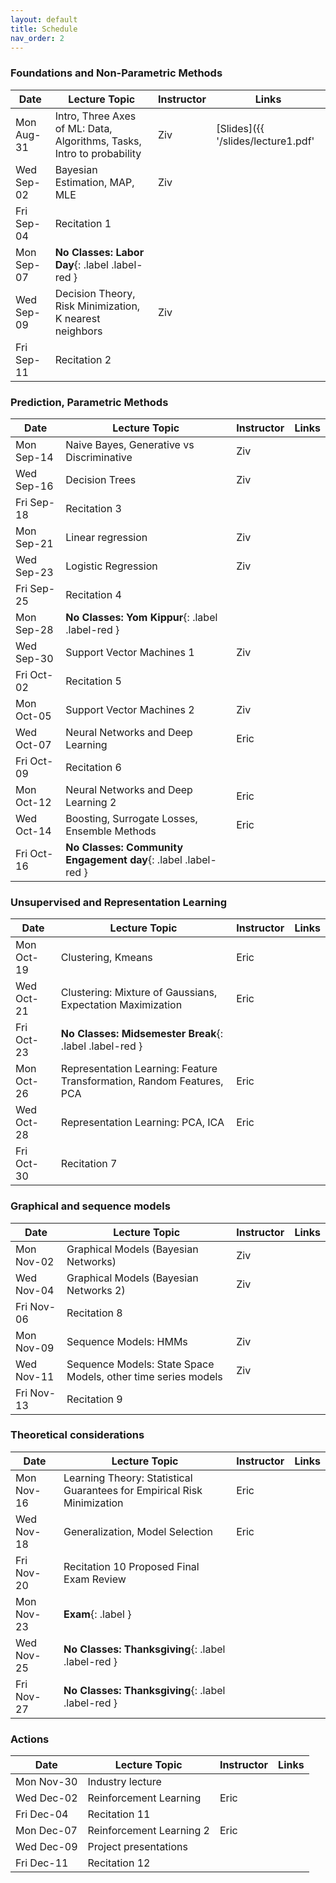 ```yaml
---
layout: default
title: Schedule
nav_order: 2
---
```


### Foundations and Non-Parametric Methods

|Date|Lecture Topic|Instructor|Links|
|----|-------------|----------|-----|
|Mon Aug-31|Intro, Three Axes of ML: Data, Algorithms, Tasks, Intro to probability|Ziv       |[Slides]({{ '/slides/lecture1.pdf' | absolute_url }}) &bull; [Video](https://www.youtube.com/watch?v=7sMnKGBe36k)|
|Wed Sep-02|Bayesian Estimation, MAP, MLE|Ziv       |
|Fri Sep-04|Recitation 1 |          |
|Mon Sep-07|**No Classes: Labor Day**{: .label .label-red }|          |
|Wed Sep-09|Decision Theory,  Risk Minimization, K nearest neighbors|Ziv       |
|Fri Sep-11|Recitation 2 |          |

### Prediction, Parametric Methods

|Date|Lecture Topic|Instructor|Links|
|----|-------------|----------|-----|
|Mon Sep-14|Naive Bayes, Generative vs Discriminative|Ziv       |
|Wed Sep-16|Decision Trees|Ziv       |
|Fri Sep-18|Recitation 3 |          |
|Mon Sep-21|Linear regression|Ziv       |
|Wed Sep-23|Logistic Regression|Ziv       |
|Fri Sep-25|Recitation 4 |          |
|Mon Sep-28|**No Classes: Yom Kippur**{: .label .label-red }|          |
|Wed Sep-30|Support Vector Machines 1|Ziv       |
|Fri Oct-02|Recitation 5 |          |
|Mon Oct-05|Support Vector Machines 2|Ziv       |
|Wed Oct-07|Neural Networks and Deep Learning|Eric      |
|Fri Oct-09|Recitation 6 |          |
|Mon Oct-12|Neural Networks and Deep Learning 2|Eric      |
|Wed Oct-14|Boosting, Surrogate Losses, Ensemble Methods|Eric      |
|Fri Oct-16|**No Classes: Community Engagement day**{: .label .label-red }|          |

### Unsupervised and Representation Learning

|Date|Lecture Topic|Instructor|Links|
|----|-------------|----------|-----|
|Mon Oct-19|Clustering, Kmeans|Eric      |
|Wed Oct-21|Clustering: Mixture of Gaussians, Expectation Maximization|Eric      |
|Fri Oct-23|**No Classes: Midsemester Break**{: .label .label-red }|          |
|Mon Oct-26|Representation Learning: Feature Transformation, Random Features, PCA|Eric      |
|Wed Oct-28|Representation Learning: PCA, ICA	|Eric      |
|Fri Oct-30|Recitation 7 |          |

### Graphical and sequence models

|Date|Lecture Topic|Instructor|Links|
|----|-------------|----------|-----|
|Mon Nov-02|Graphical Models (Bayesian Networks)|Ziv       |
|Wed Nov-04|Graphical Models (Bayesian Networks 2)|Ziv       |
|Fri Nov-06|Recitation 8 |          |
|Mon Nov-09|Sequence Models: HMMs|Ziv       |
|Wed Nov-11|Sequence Models: State Space Models, other time series models|Ziv       |
|Fri Nov-13|Recitation 9 |          |

### Theoretical considerations

|Date|Lecture Topic|Instructor|Links|
|----|-------------|----------|-----|
|Mon Nov-16|Learning Theory: Statistical Guarantees for Empirical Risk Minimization|Eric      |
|Wed Nov-18|Generalization, Model Selection|Eric      |
|Fri Nov-20|Recitation 10 Proposed Final Exam Review|          |
|Mon Nov-23|**Exam**{: .label }         |          |
|Wed Nov-25|**No Classes: Thanksgiving**{: .label .label-red }|          |
|Fri Nov-27|**No Classes: Thanksgiving**{: .label .label-red }|          |

### Actions

|Date|Lecture Topic|Instructor|Links|
|----|-------------|----------|-----|
|Mon Nov-30|Industry lecture|          |
|Wed Dec-02|Reinforcement Learning|Eric      |
|Fri Dec-04|Recitation 11|          |
|Mon Dec-07|Reinforcement Learning 2|Eric      |
|Wed Dec-09|Project presentations|          |
|Fri Dec-11|Recitation 12|          |
